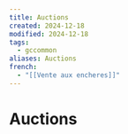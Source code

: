 ```yaml
---
title: Auctions
created: 2024-12-18
modified: 2024-12-18
tags:
  - gccommon
aliases: Auctions
french:
  - "[[Vente aux encheres]]"
---
```

# Auctions
